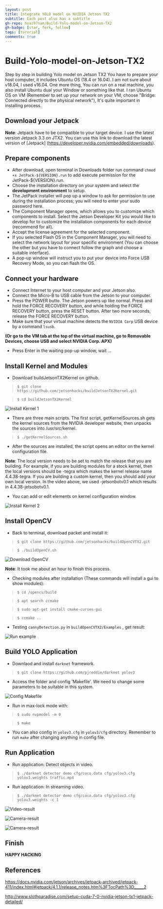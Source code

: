 ```yaml
---
layout: post
title: Integrate YOLO model on NVIDIA Jetson TX2
subtitle: Each post also has a subtitle
gh-repo: hoai97nam/Build-Yolo-model-on-Jetson-TX2
gh-badge: [star, fork, follow]
tags: [turorial]
comments: true
---
```

# Build-Yolo-model-on-Jetson-TX2
Step by step in building Yolo model on Jetson TX2
You have to prepare your host computer, it includes Ubuntu OS (18.4 or 16.04). I am not sure about v18.04, I used v16.04. One more thing, You can run on a real machine, you also install Ubuntu dual your Window or something like that. I ran Ubuntu OS on VM (Remember to set up your network on your VM, choose "Bridge: Connected directly to the physical network"), It's quite important in installing process.
## Download your Jetpack
**Note**: Jetpack have to be compatible to your target device. I use the latest version Jetpack 3.3 on JTX2.
You can use this link to download the latest version of [Jetpack] (https://developer.nvidia.com/embedded/downloads).
## Prepare components
- After download, open terminal in Downloads folder run command `chmod +x JetPack-${VERSION}.run` to add execute permission for the JetPack-${VERSION}.run.
- Choose the installation directory on your system and select the **development environment** to setup.
- The JetPack installer will pop up a window to ask for permission to use during the installation process; you will need to enter your sudo password here.
- The Component Manager opens, which allows you to customize which components to install. Select the Jetson Developer Kit you would like to develop for to customize the installation components for each device (recommend for all).
- Accept the license agreement for the selected component.
- If you selected Flash OS in the Component Manager, you will need to select the network layout for your specific environment (You can choose the other but you have to connect follow the graph and choose a suitable interface).
- A pop-up window will instruct you to put your device into Force USB Recovery Mode, so you can flash the OS.
## Connect your hardware
- Connect Internet to your host computer and your Jetson also.
- Connect the Micro-B to USB cable from the Jetson to your computer.
- Press the POWER butto. The Jetson powers up like normal. Press and hold the FORCE RECOVERY button, and while holding the FORCE RECOVERY button, press the RESET button. After two more seconds, release the FORCE RECOVERY button.
- Make sure that your virtual machine detects the `NVIDIA Corp` USB device by a command `lsusb`.

__(Or go to the VM tab at the top of the virtual machine, go to Removable Devices, choose USB and select NVIDIA Corp. APX)__
- Press Enter in the waiting pop-up window, wait ...

## Install Kernel and Modules
- Download buildJetsonTX2Kernel on github.
>`$ git clone https://github.com/jetsonhacks/buildJetsonTX2Kernel.git`

>`$ cd buildJetsonTX2Kernel`

![Install Kernel 1](https://github.com/hoai97nam/Build-Yolo-model-on-Jetson-TX2/blob/master/images/ker1.png?raw=true)

- There are three main scripts. The first script, getKernelSources.sh gets the kernel sources from the NVIDIA developer website, then unpacks the sources into /usr/src/kernel.

>`$ ./getKernelSources.sh`

- After the sources are installed, the script opens an editor on the kernel configuration file.

**Note**: The local version needs to be set to match the release that you are building. For example, if you are building modules for a stock kernel, then the local versions should be -tegra which makes the kernel release name 4.4.38-tegra. If you are building a custom kernel, then you should add your own local version. In the video above, we used -jetsonbotv0.1 which results in 4.4.38-jetsobotv0.1.

- You can add or edit elements on kernel configuration window.

![Install Kernel 2](https://github.com/hoai97nam/Build-Yolo-model-on-Jetson-TX2/blob/master/images/ker2.png)

## Install OpenCV

- Back to terminal, download packet and install it:

>`$ git clone https://github.com/jetsonhacks/buildOpenCVTX2.git`

>`$ ./buildOpenCV.sh`

![Download OpenCV](https://github.com/hoai97nam/Build-Yolo-model-on-Jetson-TX2/blob/master/images/cv4.png)

**Note**: It took me about an hour to finish this process. 

- Checking modules after installation (These commands will install a gui to show modules):

>`$ cd /opencv/build`

>`$ apt search ccmake`

>`$ sudo apt-get install cmake-curses-gui`

>`$ ccmake ..`

- Testing `cannyDetection.py` in `buildOpenCVTX2/Examples` , get result:

![Run example](https://github.com/hoai97nam/Build-Yolo-model-on-Jetson-TX2/blob/master/images/cv7.png)

## Build YOLO Application

- Downlaod and install `darknet` framework.

>`$ git clone https://github.com/pjreddie/darknet yolov3`

- Access the folder and config 'Makefile'. We need to change some parameters to be suitable in this system.

![Config Makefile](https://github.com/hoai97nam/Build-Yolo-model-on-Jetson-TX2/blob/master/images/y4.png)


- Run in max-lock mode with:

>`$ sudo nvpmodel -m 0`

>`$ make`

- You can also config in `yolov3.cfg` in `yolov3/cfg` directory. Remember to run `make` after changing anything in config file.

## Run Application

- Run application: Detect objects in video.

>`$ ./darknet detector demo cfg/coco.data cfg/yolov3.cfg yolov3.weights traffic.mp4`

- Run application: In streaming video.

>`$ ./darknet detector demo cfg/coco.data cfg/yolov3.cfg yolov3.weights -c 1`

![Video-result](https://github.com/hoai97nam/Build-Yolo-model-on-Jetson-TX2/blob/master/images/y2.png)

![Camera-result](https://github.com/hoai97nam/Build-Yolo-model-on-Jetson-TX2/blob/master/images/r2.png)

![Camera-result](https://github.com/hoai97nam/Build-Yolo-model-on-Jetson-TX2/blob/master/images/r3.png)

## Finish

**HAPPY HACKING**

## References
https://docs.nvidia.com/jetson/archives/jetpack-archived/jetpack-411/index.html#jetpack/4.1.1/release_notes.htm%3FTocPath%3D_____2

http://www.slothparadise.com/setup-cuda-7-0-nvidia-jetson-tx1-jetpack-detailed/



